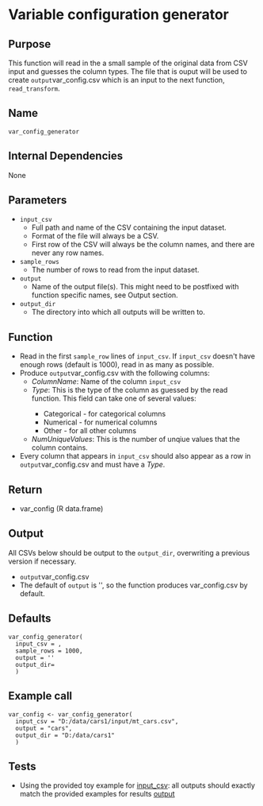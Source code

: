 # Variable configuration generator

## Purpose
This function will read in the a small sample of the original data from CSV input and guesses the column types.
The file that is ouput will be used to create `output`var_config.csv which is an input to the next function, `read_transform`.

## Name
`var_config_generator`

## Internal Dependencies
None

## Parameters
* `input_csv`
  * Full path and name of the CSV containing the input dataset.
  * Format of the file will always be a CSV.  
  * First row of the CSV will always be the column names, and there are never any row names.
* `sample_rows`
  * The number of rows to read from the input dataset.
* `output`
  * Name of the output file(s). This might need to be postfixed with function specific names, see Output section.
* `output_dir`
  * The directory into which all outputs will be written to.

## Function
* Read in the first `sample_row` lines of `input_csv`. If `input_csv` doesn't have enough rows (default is 1000), read in as many as possible.
* Produce `output`var_config.csv with the following columns:
  * _ColumnName_: Name of the column `input_csv`
  * _Type_: This is the type of the column as guessed by the read function. <options of read>This field can take one of several values:
    * Categorical - for categorical columns
    * Numerical - for numerical columns
    * Other - for all other columns
  * _NumUniqueValues_: This is the number of unqiue values that the column contains.
* Every column that appears in `input_csv` should also appear as a row in `output`var_config.csv and must have a _Type_.

## Return
* var_config (R data.frame)

## Output
All CSVs below should be output to the `output_dir`, overwriting a previous version if necessary.
* `output`var_config.csv
* The default of `output` is '', so the function produces var_config.csv by default.

## Defaults
```
var_config_generator(
  input_csv = ,
  sample_rows = 1000,
  output = ''
  output_dir=
  )  
```

## Example call
```
var_config <- var_config_generator(
  input_csv = "D:/data/cars1/input/mt_cars.csv",
  output = "cars",
  output_dir = "D:/data/cars1"
  )
```
## Tests
* Using the provided toy example for [input_csv](./example_data/mtcars.csv): all outputs should exactly match the provided examples for results [output](./example_output_csvs/var_config_generated.csv)
